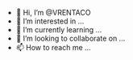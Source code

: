 - 👋 Hi, I’m @VRENTACO
- 👀 I’m interested in ...
- 🌱 I’m currently learning ...
- 💞️ I’m looking to collaborate on ...
- 📫 How to reach me ...

<!---
VRENTACO/VRENTACO is a ✨ special ✨ repository because its `README.md` (this file) appears on your GitHub profile.
You can click the Preview link to take a look at your changes.
--->

